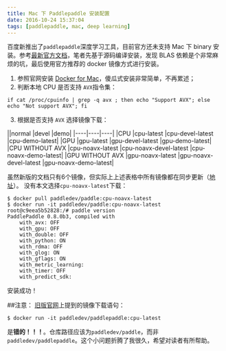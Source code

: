 ```yaml
---
title: Mac 下 Paddlepaddle 安装配置
date: 2016-10-24 15:37:04
tags: [paddlepaddle, mac, deep learning]
---
```


百度新推出了`paddlepaddle`深度学习工具，目前官方还未支持 Mac 下 binary 安装。参考[最新官方文档](http://www.paddlepaddle.org/doc/build/index.html)，笔者先基于源码编译安装，发现 BLAS 依赖是个非常麻烦的坑，最后使用官方推荐的 docker 镜像方式进行安装。

<!--more-->

1. 参照官网安装 [Docker for Mac](https://docs.docker.com/docker-for-mac/)，傻瓜式安装非常简单，不再累述；
2. 判断本地 CPU 是否支持 `AVX`指令集：
```
if cat /proc/cpuinfo | grep -q avx ; then echo "Support AVX"; else echo "Not support AVX"; fi
```
3. 根据是否支持 `AVX` 选择镜像下载：

||normal    |devel  |demo|
|----|----|----|
|CPU    |cpu-latest |cpu-devel-latest   |cpu-demo-latest|
|GPU    |gpu-latest |gpu-devel-latest   |gpu-demo-latest|
|CPU WITHOUT AVX    |cpu-noavx-latest   |cpu-noavx-devel-latest |cpu-noavx-demo-latest|
|GPU WITHOUT AVX    |gpu-noavx-latest   |gpu-noavx-devel-latest |gpu-noavx-demo-latest|

虽然新版的文档只有6个镜像，但实际上上述表格中所有镜像都在同步更新（[地址](https://hub.docker.com/r/paddledev/paddle/tags/)）。 没有本文选择`cpu-noavx-latest`下载：
```
$ docker pull paddledev/paddle:cpu-noavx-latest
$ docker run -it paddledev/paddle:cpu-noavx-latest 
root@c9eea5b52828:/# paddle version
PaddlePaddle 0.8.0b3, compiled with
    with_avx: OFF
    with_gpu: OFF
    with_double: OFF
    with_python: ON
    with_rdma: OFF
    with_glog: ON
    with_gflags: ON
    with_metric_learning: 
    with_timer: OFF
    with_predict_sdk: 
```

安装成功！

##注意：
[旧版官网](http://deeplearning.baidu.com/doc/build/build_from_source.html)上提到的镜像下载语句：
```
$ docker run -it paddledev/paddlepaddle:cpu-latest
```
是**错的！！！**。仓库路径应该为`paddledev/paddle`，而非`paddledev/paddlepaddle`。这个小问题折腾了我很久，希望对读者有所帮助。

